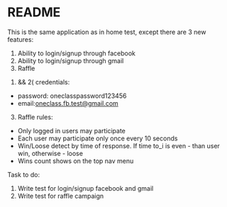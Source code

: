 # README

This is the same application as in home test, except there are 3 new features:
  1. Ability to login/signup through facebook
  2. Ability to login/signup through gmail
  3. Raffle

1) && 2( credentials:
  * password: oneclasspassword123456
  * email:oneclass.fb.test@gmail.com

3) Raffle rules:
  * Only logged in users may participate
  * Each user may participate only once every 10 seconds
  * Win/Loose detect by time of response. If time to_i is even - than user win, otherwise - loose
  * Wins count shows on the top nav menu


Task to do:

  1. Write test for login/signup facebook and gmail
  2. Write test for raffle campaign



